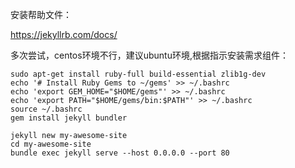 
安装帮助文件：

https://jekyllrb.com/docs/

多次尝试，centos环境不行，建议ubuntu环境,根据指示安装需求组件：


~~~
sudo apt-get install ruby-full build-essential zlib1g-dev
echo '# Install Ruby Gems to ~/gems' >> ~/.bashrc
echo 'export GEM_HOME="$HOME/gems"' >> ~/.bashrc
echo 'export PATH="$HOME/gems/bin:$PATH"' >> ~/.bashrc
source ~/.bashrc
gem install jekyll bundler
~~~


~~~
jekyll new my-awesome-site
cd my-awesome-site
bundle exec jekyll serve --host 0.0.0.0 --port 80
~~~
